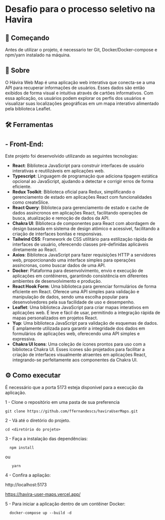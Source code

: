 # Desafio para o processo seletivo na Havira

## 🚀 Começando

Antes de utilizar o projeto, é necessario ter Git, Docker/Docker-compose e npm/yarn instalado na máquina.

## 📃 Sobre
  <p>
O Hávira Web Map é uma aplicação web interativa que conecta-se a uma API para recuperar informações de usuários. Esses dados são então exibidos de forma visual e intuitiva através de cartões informativos. Com essa aplicação, os usuários podem explorar os perfis dos usuários e visualizar suas localizações geográficas em um mapa interativo alimentado pela biblioteca Leaflet.  </p>


## 🛠️ Ferramentas

## - Front-End:
Este projeto foi desenvolvido utilizando as seguintes tecnologias:

  - **React**: Biblioteca JavaScript para construir interfaces de usuário interativas e reutilizáveis em aplicações web.
  - **Typescript**: Linguagem de programação que adiciona tipagem estática opcional ao JavaScript, ajudando a detectar e corrigir erros de forma eficiente.
  - **Redux Toolkit**: Biblioteca oficial para Redux, simplificando o gerenciamento de estado em aplicações React com funcionalidades como createSlice.
  - **React Query**: Biblioteca para gerenciamento de estado e cache de dados assíncronos em aplicações React, facilitando operações de busca, atualização e remoção de dados da API.
  - **Chakra UI**: Biblioteca de componentes para React com abordagem de design baseada em sistema de design atômico e acessível, facilitando a criação de interfaces bonitas e responsivas.
  - **Tailwind CSS**: Framework de CSS utilitário para estilização rápida de interfaces de usuário, oferecendo classes pré-definidas aplicáveis diretamente ao React.
  - **Axios**: Biblioteca JavaScript para fazer requisições HTTP a servidores web, proporcionando uma interface simples para operações assíncronas, como buscar dados de uma API.
  - **Docker**: Plataforma para desenvolvimento, envio e execução de aplicações em contêineres, garantindo consistência em diferentes ambientes de desenvolvimento e produção.
  - **React Hook Form**: Uma biblioteca para gerenciar formulários de forma eficiente em React. Oferece uma API simples para validação e manipulação de dados, sendo uma escolha popular para desenvolvedores pela sua facilidade de uso e desempenho.
  - **Leaflet**: Uma biblioteca JavaScript para criar mapas interativos em aplicações web. É leve e fácil de usar, permitindo a integração rápida de mapas personalizados em projetos React.
  - **Yup**: Uma biblioteca JavaScript para validação de esquemas de dados. É amplamente utilizada para garantir a integridade dos dados em formulários de aplicações web, oferecendo uma API simples e expressiva.
  - **Chakra UI Icons**: Uma coleção de ícones prontos para uso com a biblioteca Chakra UI. Esses ícones são projetados para facilitar a criação de interfaces visualmente atraentes em aplicações React, integrando-se perfeitamente aos componentes da Chakra UI.

## ⚙️ Como executar

É necessário que a porta 5173 esteja disponível para a execução da aplicação.

1 - Clone o repositório em uma pasta de sua preferencia 
```
git clone https://github.com/ffernandescs/haviraUserMaps.git
```
2 - Vá até o diretório do projeto.
```
cd <diretório do projeto>
```
3 - Faça a instalação das dependências:
```
  npm install
```
  ou
```
   yarn
```
4 - Confira a apliação:

http://localhost:5173

https://havira-user-maps.vercel.app/

5 - Para iniciar a aplicação dentro de um contêiner Docker:
```
  docker-compose up --build -d
```
